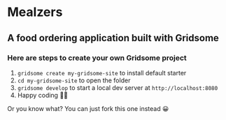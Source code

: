 # Mealzers

## A food ordering application built with Gridsome

### Here are steps to create your own Gridsome project

1. `gridsome create my-gridsome-site` to install default starter
2. `cd my-gridsome-site` to open the folder
3. `gridsome develop` to start a local dev server at `http://localhost:8080`
4. Happy coding 🎉🙌

Or you know what? You can just fork this one instead 😀
